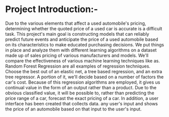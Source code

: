 # Project Introduction:-
Due to the various elements that affect a used automobile's pricing,
determining whether the quoted price of a used car is accurate is a difficult
task. This project's main goal is constructing models that can reliably
predict future events and anticipate the price of a used automobile based
on its characteristics to make educated purchasing decisions. We put
things in place and analyze them with different learning algorithms on a
dataset made up of sales pricing of various manufacturers and models.
We'll compare the effectiveness of various machine learning techniques
like as. Random Forest Regression are all examples of regression
techniques. Choose the best out of an elastic net, a tree based regression,
and an extra tree regressor. A portion of it, we'll decide based on a number
of factors the car's cost. Because of this regression algorithms are
employed, it gives us continual value in the form of an output rather than a
product. Due to the obvious classified value, it will be possible to, rather
than predicting the price range of a car, forecast the exact pricing of a car.
In addition, a user interface has been created that collects data. any user's
input and shows the price of an automobile based on that input to the
user's input.
